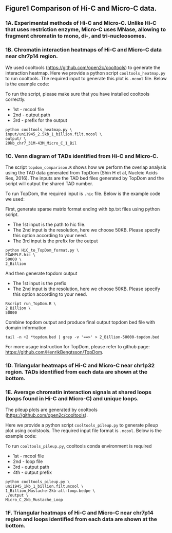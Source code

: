 ## Figure1 Comparison of Hi-C and Micro-C data.
### 1A. Experimental methods of Hi-C and Micro-C. Unlike Hi-C that uses restriction enzyme, Micro-C uses MNase, allowing to fragment chromatin to mono, di-, and tri-nucleosomes. 

### 1B. Chromatin interaction heatmaps of Hi-C and Micro-C data near chr7p14 region.
We used cooltools (https://github.com/open2c/cooltools) to generate the interaction heatmap. Here we provide a python script ```cooltools_heatmap.py``` to run cooltools. The required input to generate this plot is ```.mcool``` file. Below is the example code:

To run the script, please make sure that you have installed cooltools correctly. 
- 1st - mcool file
- 2nd - output path
- 3rd - prefix for the output
```
python cooltools_heatmap.py \
input/uni1945_2.5kb_1_billion.filt.mcool \
output/ \
20kb_chr7_31M-43M_Micro_C_1_Bil
```

### 1C. Venn diagram of TADs identified from Hi-C and Micro-C.

The script ```topdom_comparison.R``` shows how we perform the overlap analysis using the TAD data generated from TopDom (Shin H et al, Nucleic Acids Res, 2016).  The inputs are the TAD bed files generated by TopDom and the script will output the shared TAD number.

To run TopDom, the required input is ```.hic``` file. Below is the example code we used:

First, generate sparse matrix format ending with bp.txt files using python script.

- The 1st input is the path to hic file.
- The 2nd input is the resolution, here we choose 50KB. Please specify this option according to your need.
- The 3rd input is the prefix for the output
```
python HiC_to_TopDom_format.py \
EXAMPLE.hic \
50000 \
2_Billion
```

And then generate topdom output
- The 1st input is the prefix
- The 2nd input is the resolution, here we choose 50KB. Please specify this option according to your need.
```
Rscript run_TopDom.R \
2_Billion \
50000
```

Combine topdom output and produce final output topdom bed file with domain information
```
tail -n +2 *topdom.bed | grep -v '==>' > 2_Billion-50000-topdom.bed
```
For more usage instruction for TopDom, please refer to github page: https://github.com/HenrikBengtsson/TopDom.

### 1D. Triangular heatmaps of Hi-C and Micro-C near chr1p32 region. TADs identified from each data are shown at the bottom.

### 1E. Average chromatin interaction signals at shared loops (loops found in Hi-C and Micro-C) and unique loops. 

The pileup plots are generated by cooltools (https://github.com/open2c/cooltools). 

Here we provide a python script ```cooltools_pileup.py``` to generate pileup plot using coolstools. The required input file format is ```.mcool```. Below is the example code:


To run ```cooltools_pileup.py```, cooltools conda environment is required
- 1st - mcool file
- 2nd - loop file 
- 3rd - output path
- 4th - output prefix
```
python cooltools_pileup.py \
uni1945_1kb_1_billion.filt.mcool \
1_Billion_Mustache-2kb-all-loop.bedpe \
./output \
Micro_C_2kb_Mustache_Loop
```

### 1F. Triangular heatmaps of Hi-C and Micro-C near chr7p14 region and loops identified from each data are shown at the bottom. 
